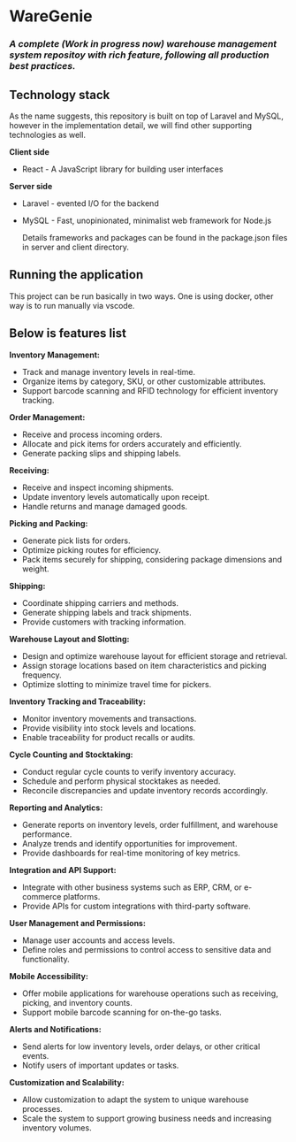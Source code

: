 # WareGenie

### _A complete (Work in progress now) warehouse management system repositoy with rich feature, following all production best practices._

## Technology stack

As the name suggests, this repository is built on top of Laravel and MySQL, however in the implementation detail, we will find other supporting technologies as well.

<strong>Client side</strong>

-   React - A JavaScript library for building user interfaces

<strong>Server side</strong>

-   Laravel - evented I/O for the backend
-   MySQL - Fast, unopinionated, minimalist web framework for Node.js

    Details frameworks and packages can be found in the package.json files in server and client directory.

## Running the application

This project can be run basically in two ways. One is using docker, other way is to run manually via vscode.

## Below is features list

<strong>Inventory Management:</strong>

-   Track and manage inventory levels in real-time.
-   Organize items by category, SKU, or other customizable attributes.
-   Support barcode scanning and RFID technology for efficient inventory tracking.

<strong>Order Management:</strong>

-   Receive and process incoming orders.
-   Allocate and pick items for orders accurately and efficiently.
-   Generate packing slips and shipping labels.

<strong>Receiving:</strong>

-   Receive and inspect incoming shipments.
-   Update inventory levels automatically upon receipt.
-   Handle returns and manage damaged goods.

<strong>Picking and Packing:</strong>

-   Generate pick lists for orders.
-   Optimize picking routes for efficiency.
-   Pack items securely for shipping, considering package dimensions and weight.

<strong>Shipping:</strong>

-   Coordinate shipping carriers and methods.
-   Generate shipping labels and track shipments.
-   Provide customers with tracking information.

<strong>Warehouse Layout and Slotting:</strong>

-   Design and optimize warehouse layout for efficient storage and retrieval.
-   Assign storage locations based on item characteristics and picking frequency.
-   Optimize slotting to minimize travel time for pickers.

<strong>Inventory Tracking and Traceability:</strong>

-   Monitor inventory movements and transactions.
-   Provide visibility into stock levels and locations.
-   Enable traceability for product recalls or audits.

<strong>Cycle Counting and Stocktaking:</strong>

-   Conduct regular cycle counts to verify inventory accuracy.
-   Schedule and perform physical stocktakes as needed.
-   Reconcile discrepancies and update inventory records accordingly.

<strong>Reporting and Analytics:</strong>

-   Generate reports on inventory levels, order fulfillment, and warehouse performance.
-   Analyze trends and identify opportunities for improvement.
-   Provide dashboards for real-time monitoring of key metrics.

<strong>Integration and API Support:</strong>

-   Integrate with other business systems such as ERP, CRM, or e-commerce platforms.
-   Provide APIs for custom integrations with third-party software.

<strong>User Management and Permissions:</strong>

-   Manage user accounts and access levels.
-   Define roles and permissions to control access to sensitive data and functionality.

<strong>Mobile Accessibility:</strong>

-   Offer mobile applications for warehouse operations such as receiving, picking, and inventory counts.
-   Support mobile barcode scanning for on-the-go tasks.

<strong>Alerts and Notifications:</strong>

-   Send alerts for low inventory levels, order delays, or other critical events.
-   Notify users of important updates or tasks.

<strong>Customization and Scalability:</strong>

-   Allow customization to adapt the system to unique warehouse processes.
-   Scale the system to support growing business needs and increasing inventory volumes.
